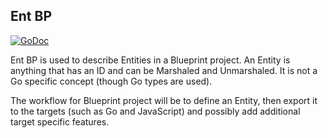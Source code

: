 ## Ent BP

[![GoDoc](https://godoc.org/github.com/AdamColton/gothic/ent/entbp?status.svg)](https://godoc.org/github.com/AdamColton/gothic/ent/entbp)

Ent BP is used to describe Entities in a Blueprint project. An Entity is
anything that has an ID and can be Marshaled and Unmarshaled. It is not a Go
specific concept (though Go types are used).

The workflow for Blueprint project will be to define an Entity, then export it
to the targets (such as Go and JavaScript) and possibly add additional target
specific features.